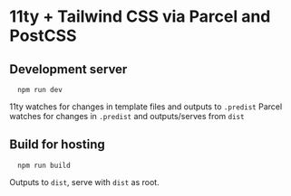 # 11ty + Tailwind CSS via Parcel and PostCSS

## Development server

```
  npm run dev
```

11ty watches for changes in template files and outputs to `.predist`
Parcel watches for changes in `.predist` and outputs/serves from `dist`

## Build for hosting

```
  npm run build
```

Outputs to `dist`, serve with `dist` as root.
